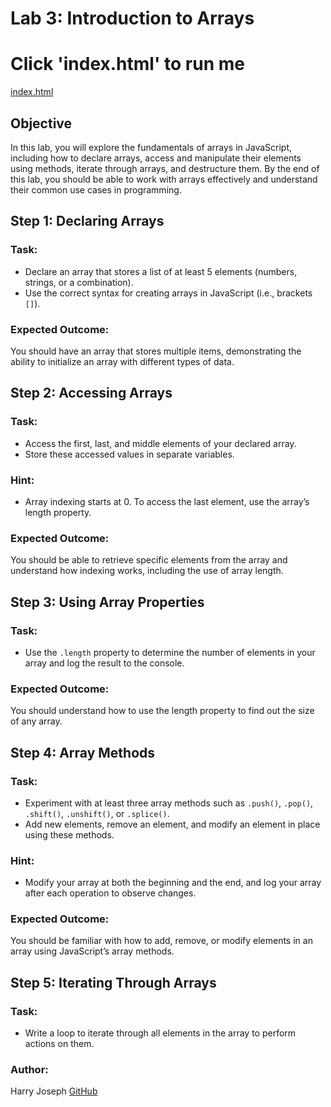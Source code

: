# Lab 3: Introduction to Arrays

# Click 'index.html' to run me
[index.html](https://hjoseph777.github.io/Lab3_Intro_ArrayJavascript/)

## Objective
In this lab, you will explore the fundamentals of arrays in JavaScript, including how to declare arrays, access and manipulate their elements using methods, iterate through arrays, and destructure them. By the end of this lab, you should be able to work with arrays effectively and understand their common use cases in programming.

## Step 1: Declaring Arrays
### Task:
- Declare an array that stores a list of at least 5 elements (numbers, strings, or a combination).
- Use the correct syntax for creating arrays in JavaScript (i.e., brackets `[]`).

### Expected Outcome:
You should have an array that stores multiple items, demonstrating the ability to initialize an array with different types of data.

## Step 2: Accessing Arrays
### Task:
- Access the first, last, and middle elements of your declared array.
- Store these accessed values in separate variables.

### Hint:
- Array indexing starts at 0. To access the last element, use the array’s length property.

### Expected Outcome:
You should be able to retrieve specific elements from the array and understand how indexing works, including the use of array length.

## Step 3: Using Array Properties
### Task:
- Use the `.length` property to determine the number of elements in your array and log the result to the console.

### Expected Outcome:
You should understand how to use the length property to find out the size of any array.

## Step 4: Array Methods
### Task:
- Experiment with at least three array methods such as `.push()`, `.pop()`, `.shift()`, `.unshift()`, or `.splice()`.
- Add new elements, remove an element, and modify an element in place using these methods.

### Hint:
- Modify your array at both the beginning and the end, and log your array after each operation to observe changes.

### Expected Outcome:
You should be familiar with how to add, remove, or modify elements in an array using JavaScript’s array methods.

## Step 5: Iterating Through Arrays
### Task:
- Write a loop to iterate through all elements in the array to perform actions on them.

### Author:
Harry Joseph [GitHub](https://github.com/hjoseph777)
